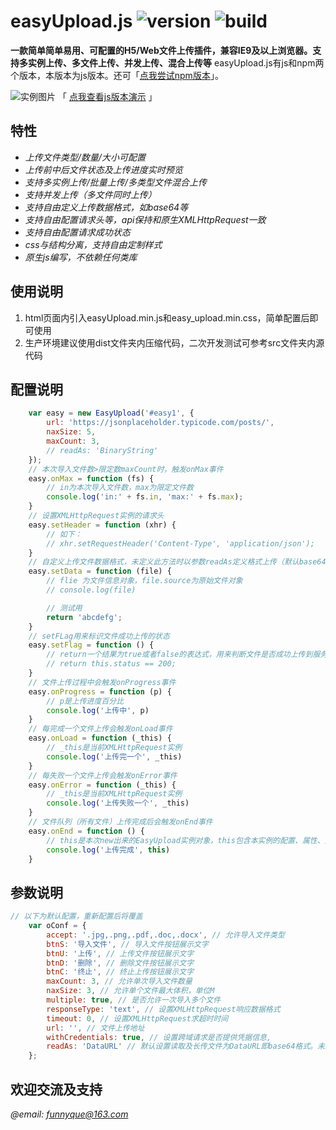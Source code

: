 # easyUpload.js ![version](https://img.shields.io/badge/version-4.0.0-informational) ![build](https://img.shields.io/badge/build-passing-brightgreen)
**一款简单简单易用、可配置的H5/Web文件上传插件，兼容IE9及以上浏览器。支持多实例上传、多文件上传、并发上传、混合上传等** easyUpload.js有js和npm两个版本，本版本为js版本。还可「[点我尝试npm版本](https://github.com/funnyque/easyUpload.js/tree/master/npm_version/easy-upload-js)」。

![实例图片](https://s3.bmp.ovh/imgs/2024/11/05/35f6d53466ae53e5.png)
「 [点我查看js版本演示](https://funnyque.github.io/easyUpload.js/) 」

## 特性
- *上传文件类型/数量/大小可配置*
- *上传前中后文件状态及上传进度实时预览*
- *支持多实例上传/批量上传/多类型文件混合上传*
- *支持并发上传（多文件同时上传）*
- *支持自由定义上传数据格式，如base64等*
- *支持自由配置请求头等，api保持和原生XMLHttpRequest一致*
- *支持自由配置请求成功状态*
- *css与结构分离，支持自由定制样式*
- *原生js编写，不依赖任何类库*

## 使用说明
1. html页面内引入easyUpload.min.js和easy_upload.min.css，简单配置后即可使用
2. 生产环境建议使用dist文件夹内压缩代码，二次开发测试可参考src文件夹内源代码

## 配置说明
```js
    var easy = new EasyUpload('#easy1', {
        url: 'https://jsonplaceholder.typicode.com/posts/',
        naxSize: 5,
        maxCount: 3,
        // readAs: 'BinaryString'
    });
    // 本次导入文件数>限定数maxCount时，触发onMax事件
    easy.onMax = function (fs) {
        // in为本次导入文件数，max为限定文件数
        console.log('in:' + fs.in, 'max:' + fs.max);
    }
    // 设置XMLHttpRequest实例的请求头
    easy.setHeader = function (xhr) {
        // 如下：
        // xhr.setRequestHeader('Content-Type', 'application/json');
    }
    // 自定义上传文件数据格式，未定义此方法时以参数readAs定义格式上传（默认base64格式）
    easy.setData = function (file) {
        // flie 为文件信息对象，file.source为原始文件对象
        // console.log(file)

        // 测试用
        return 'abcdefg';
    }
    // setFLag用来标识文件成功上传的状态
    easy.setFlag = function () {
        // return一个结果为true或者false的表达式，用来判断文件是否成功上传到服务器，如下：
        // return this.status == 200; 
    }
    // 文件上传过程中会触发onProgress事件
    easy.onProgress = function (p) {
        // p是上传进度百分比
        console.log('上传中', p)
    }
    // 每完成一个文件上传会触发onLoad事件
    easy.onLoad = function (_this) {
        // _this是当前XMLHttpRequest实例
        console.log('上传完一个', _this)
    }
    // 每失败一个文件上传会触发onError事件
    easy.onError = function (_this) {
        // _this是当前XMLHttpRequest实例
        console.log('上传失败一个', _this)
    }
    // 文件队列（所有文件）上传完成后会触发onEnd事件
    easy.onEnd = function () {
        // this是本次new出来的EasyUpload实例对象，this包含本实例的配置、属性、方法等
        console.log('上传完成', this)
    }
```

## 参数说明
```js
// 以下为默认配置，重新配置后将覆盖
    var oConf = {
        accept: '.jpg,.png,.pdf,.doc,.docx', // 允许导入文件类型
        btnS: '导入文件', // 导入文件按钮展示文字
        btnU: '上传', // 上传文件按钮展示文字
        btnD: '删除', // 删除文件按钮展示文字
        btnC: '终止', // 终止上传按钮展示文字
        maxCount: 3, // 允许单次导入文件数量
        naxSize: 3, // 允许单个文件最大体积，单位M
        multiple: true, // 是否允许一次导入多个文件
        responseType: 'text', // 设置XMLHttpRequest响应数据格式
        timeout: 0, // 设置XMLHttpRequest求超时时间
        url: '', // 文件上传地址
        withCredentials: true, // 设置跨域请求是否提供凭据信息,
        readAs: 'DataURL' // 默认设置读取及长传文件为DataURL即base64格式。未定义setData方法情况下，以此字段定义数据格式上传
    };
```

## 欢迎交流及支持
*@email: funnyque@163.com*